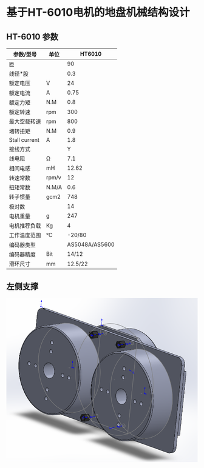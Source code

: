 # 基于HT-6010电机的地盘机械结构设计

## HT-6010 参数

| 参数/型号     | 单位  | HT6010         |
| ------------- | ----- | -------------- |
| 匝            |       | 90             |
| 线径*股       |       | 0.3            |
| 额定电压      | V     | 24             |
| 额定电流      | A     | 0.75           |
| 额定力矩      | N.M   | 0.8            |
| 额定转速      | rpm   | 300            |
| 最大空载转速  | rpm   | 800            |
| 堵转扭矩      | N.M   | 0.9            |
| Stall current | A     | 1.8            |
| 接线方式      |       | Y              |
| 线电阻        | Ω     | 7.1            |
| 相间电感      | mH    | 12.62          |
| 转速常数      | rpm/v | 12             |
| 扭矩常数      | N.M/A | 0.6            |
| 转子惯量      | gcm2  | 748            |
| 极对数        |       | 14             |
| 电机重量      | g     | 247            |
| 电机推荐负载  | Kg    | 4              |
| 工作温度范围  | ℃     | -20/80         |
| 编码器类型    |       | AS5048A/AS5600 |
| 编码器精度    | Bit   | 14/12          |
| 滑环尺寸      | mm    | 12.5/22        |



##  左侧支撑

![](../../../res/left_sldasm.png)